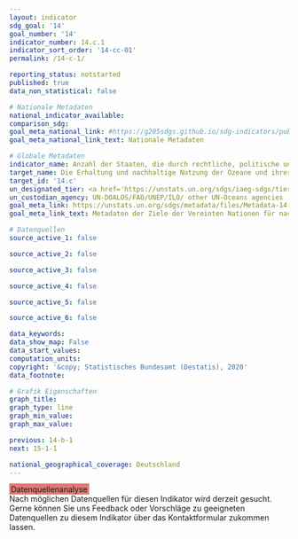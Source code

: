 ```yaml
---
layout: indicator
sdg_goal: '14'
goal_number: '14'
indicator_number: 14.c.1
indicator_sort_order: '14-cc-01'
permalink: /14-c-1/

reporting_status: notstarted
published: true
data_non_statistical: false

# Nationale Metadaten
national_indicator_available: 
comparison_sdg: 
goal_meta_national_link: #https://g205sdgs.github.io/sdg-indicators/public/MetaDe/14.c.1.pdf
goal_meta_national_link_text: Nationale Metadaten

# Globale Metadaten
indicator_name: Anzahl der Staaten, die durch rechtliche, politische und institutionelle Rahmen bei der Ratifizierung, Annahme und Durchführung von ozeanbezogenen Übereinkünften zur Umsetzung des Völkerrechts, wie es im Seerechtsübereinkommen der Vereinten Nationen niede
target_name: Die Erhaltung und nachhaltige Nutzung der Ozeane und ihrer Ressourcen verbessern und zu diesem Zweck das Völkerrecht umsetzen, wie es im Seerechtsübereinkommen der Vereinten Nationen niedergelegt ist, das den rechtlichen Rahmen für die Erhaltung und nachhaltige Nutzung der Ozeane und ihrer Ressourcen vorgibt, worauf in Ziffer 158 des Dokuments „Die Zukunft, die wir wollen“ hingewiesen wird
target_id: '14.c'
un_designated_tier: <a href='https://unstats.un.org/sdgs/iaeg-sdgs/tier-classification/' title='Klicken Sie hier um weitere Informationen zur UN-Tier-Klassifikation zu erhalten.'>Tier II</a>
un_custodian_agency: UN-DOALOS/FAO/UNEP/ILO/ other UN-Oceans agencies
goal_meta_link: https://unstats.un.org/sdgs/metadata/files/Metadata-14-0c-01.pdf
goal_meta_link_text: Metadaten der Ziele der Vereinten Nationen für nachhaltige Entwicklung

# Datenquellen
source_active_1: false

source_active_2: false

source_active_3: false

source_active_4: false

source_active_5: false

source_active_6: false

data_keywords: 
data_show_map: False
data_start_values: 
computation_units: 
copyright: '&copy; Statistisches Bundesamt (Destatis), 2020'
data_footnote: 

# Grafik Eigenschaften
graph_title: 
graph_type: line
graph_min_value: 
graph_max_value: 

previous: 14-b-1
next: 15-1-1

national_geographical_coverage: Deutschland
---
```


<span style="background-color:#E27874;padding-bottom: 1px;padding-top: 2px;padding-left: 3px;padding-right: 3px;"> Datenquellenanalyse </span><br>
Nach möglichen Datenquellen für diesen Indikator wird derzeit gesucht.
Gerne können Sie uns Feedback oder Vorschläge zu geeigneten Datenquellen zu diesem Indikator über das Kontaktformular zukommen lassen.
